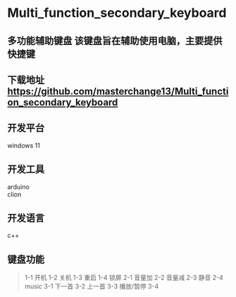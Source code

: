# Multi_function_secondary_keyboard

## 多功能辅助键盘 该键盘旨在辅助使用电脑，主要提供快捷键
## 下载地址 https://github.com/masterchange13/Multi_function_secondary_keyboard

## 开发平台
windows 11<br>

## 开发工具
arduino<br>
clion<br>

## 开发语言
c++

## 键盘功能
> 1-1 开机
> 1-2 关机
> 1-3 重启
> 1-4 锁屏
> 2-1 音量加
> 2-2 音量减
> 2-3 静音
> 2-4 music
> 3-1 下一首
> 3-2 上一首
> 3-3 播放/暂停
> 3-4 